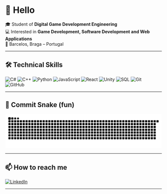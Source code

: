 <!-- Optional banner (troca o link por uma imagem tua ou remove esta linha) -->
<!-- <img src="https://images.unsplash.com/photo-1522071820081-009f0129c71c?q=80&w=1600&auto=format&fit=crop" alt="Banner" width="100%"> -->

# 👋 Hello

🎓 Student of **Digital Game Development Engineering**  
💻 Interested in **Game Development, Software Development and Web Applications**  
📍 Barcelos, Braga – Portugal  

---

## 🛠️ Technical Skills
![C#](https://img.shields.io/badge/Code-C%23-239120?logo=csharp&logoColor=white)
![C++](https://img.shields.io/badge/Code-C++-00599C?logo=cplusplus&logoColor=white)
![Python](https://img.shields.io/badge/Code-Python-3776AB?logo=python&logoColor=white)
![JavaScript](https://img.shields.io/badge/Code-JavaScript-F7DF1E?logo=javascript&logoColor=black)
![React](https://img.shields.io/badge/Framework-React-61DAFB?logo=react&logoColor=black)
![Unity](https://img.shields.io/badge/Engine-Unity-000000?logo=unity&logoColor=white)
![SQL](https://img.shields.io/badge/Database-SQL-4479A1?logo=postgresql&logoColor=white)
![Git](https://img.shields.io/badge/Version%20Control-Git-F05032?logo=git&logoColor=white)
![GitHub](https://img.shields.io/badge/Platform-GitHub-181717?logo=github&logoColor=white)

---


## 🐍 Commit Snake (fun)
![Snake animation](https://github.com/GabrielLima00/GabrielLima00/blob/output/snake.svg)

---

## 📫 How to reach me
[![LinkedIn](https://img.shields.io/badge/LinkedIn-0A66C2?logo=linkedin&logoColor=white)](https://www.linkedin.com/in/gabriel-lima-191878385/)

---
